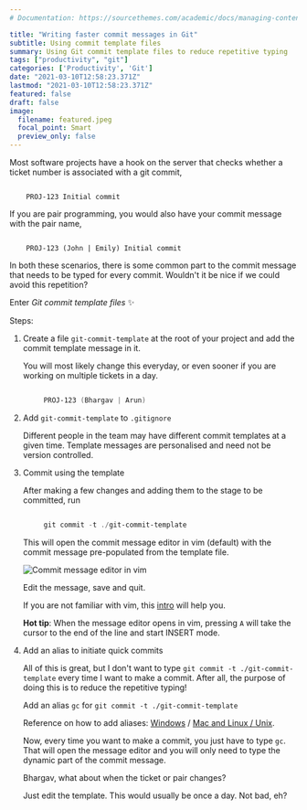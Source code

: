 ```yaml
---
# Documentation: https://sourcethemes.com/academic/docs/managing-content/

title: "Writing faster commit messages in Git"
subtitle: Using commit template files
summary: Using Git commit template files to reduce repetitive typing
tags: ["productivity", "git"]
categories: ['Productivity', 'Git']
date: "2021-03-10T12:58:23.371Z"
lastmod: "2021-03-10T12:58:23.371Z"
featured: false
draft: false
image:
  filename: featured.jpeg
  focal_point: Smart
  preview_only: false
---
```

Most software projects have a hook on the server that checks whether a ticket number is associated with a git commit,

```jsonc

    PROJ-123 Initial commit

```

If you are pair programming, you would also have your commit message with the pair name,

```jsonc

    PROJ-123 (John | Emily) Initial commit

```

In both these scenarios, there is some common part to the commit message that needs to be typed for every commit. Wouldn't it be nice if we could avoid this repetition?

Enter *Git commit template files* ✨

Steps:

1. Create a file `git-commit-template` at the root of your project and add the commit template message in it.

   You will most likely change this everyday, or even sooner if you are working on multiple tickets in a day.

   ```powershell

        PROJ-123 (Bhargav | Arun)

   ```
2. Add `git-commit-template` to `.gitignore`

   Different people in the team may have different commit templates at a given time. Template messages are personalised and need not be version controlled.
3. Commit using the template

   After making a few changes and adding them to the stage to be committed, run

   ```powershell

        git commit -t ./git-commit-template

    ```

   This will open the commit message editor in vim (default) with the commit message pre-populated from the template file.

   ![Commit message editor in vim](edit-commit-msg.png "Commit message edit screen")

   Edit the message, save and quit.

   If you are not familiar with vim, this [intro](https://flaviocopes.com/linux-command-vim/) will help you.

   **Hot tip**: When the message editor opens in vim, pressing `A` will take the cursor to the end of the line and start INSERT mode.

4. Add an alias to initiate quick commits

   All of this is great, but I don't want to type `git commit -t ./git-commit-template` every time I want to make a commit. After all, the purpose of doing this is to reduce the repetitive typing!

   Add an alias `gc` for `git commit -t ./git-commit-template`

   Reference on how to add aliases: [Windows](https://superuser.com/questions/560519/how-to-set-an-alias-in-windows-command-line) / [Mac and Linux / Unix](https://flaviocopes.com/how-to-set-alias-shell/).

   Now, every time you want to make a commit, you just have to type `gc`. That will open the message editor and you will only need to type the dynamic part of the commit message.

   Bhargav, what about when the ticket or pair changes?
   
   Just edit the template. This would usually be once a day. Not bad, eh?
